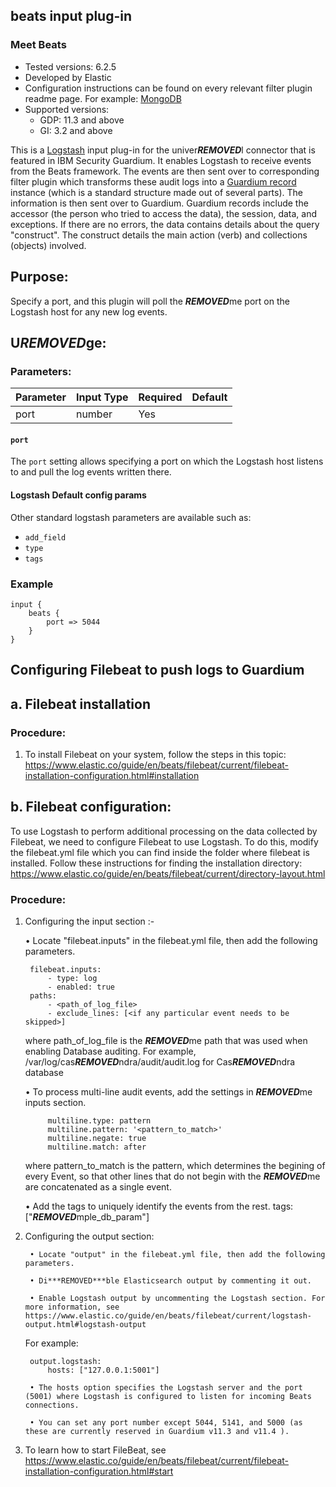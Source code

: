## beats input plug-in
### Meet Beats
* Tested versions: 6.2.5
* Developed by Elastic
* Configuration instructions can be found on every relevant filter plugin readme page. For example: [MongoDB](https://github.com/IBM/univer***REMOVED***l-connectors/blob/main/filter-plugin/logstash-filter-mongodb-guardium#configuring-audit-logs-on-mongodb-and-forwarding-to-guardium-via-filebeat)
* Supported versions:
  * GDP: 11.3 and above
  * GI: 3.2 and above

This is a [Logstash](https://github.com/elastic/logstash) input plug-in for the univer***REMOVED***l connector that is featured in IBM Security Guardium. It  enables Logstash to receive events from the Beats framework. The events are then sent over to corresponding filter plugin which transforms these audit logs into a [Guardium record](https://github.com/IBM/univer***REMOVED***l-connectors/blob/main/common/src/main/java/com/ibm/guardium/univer***REMOVED***lconnector/commons/structures/Record.java)  instance (which is a standard structure made out of several parts). The information is then sent over to Guardium. Guardium records include the accessor (the person who tried to access the data), the session, data, and exceptions. If there are no errors, the data contains details about the query "construct". The construct details the main action (verb) and collections (objects) involved.


## Purpose:

Specify a port, and this plugin will poll the ***REMOVED***me port on the Logstash host for any new log events.


## U***REMOVED***ge:

### Parameters:
	
| Parameter | Input Type | Required | Default |
|-----------|------------|----------|---------|
| port  | number | Yes | |



#### `port`
The `port` setting allows specifying a port on which the Logstash host listens to and pull the log events written there.


#### Logstash Default config params
Other standard logstash parameters are available such as:
* `add_field`
* `type`
* `tags`

### Example

	input {
		beats {
			port => 5044
		}
	}


## Configuring Filebeat to push logs to Guardium

## a. Filebeat installation

### Procedure:

1. To install Filebeat on your system, follow the steps in this topic:
    https://www.elastic.co/guide/en/beats/filebeat/current/filebeat-installation-configuration.html#installation

## b. Filebeat configuration:

To use Logstash to perform additional processing on the data collected by Filebeat, we need to configure Filebeat to use Logstash. To do this, modify the filebeat.yml file which you can find inside the folder where filebeat is installed. Follow these instructions for finding the installation directory:
https://www.elastic.co/guide/en/beats/filebeat/current/directory-layout.html

### Procedure:

1. Configuring the input section :-

    • Locate "filebeat.inputs" in the filebeat.yml file, then add the following parameters.

		filebeat.inputs:
			- type: log   
			- enabled: true
		paths:
			- <path_of_log_file>
			- exclude_lines: [<if any particular event needs to be skipped>]

	where path_of_log_file is the ***REMOVED***me path that was used when enabling Database auditing. For example, /var/log/cas***REMOVED***ndra/audit/audit.log for Cas***REMOVED***ndra database
	
	• To process multi-line audit events, add the settings in ***REMOVED***me inputs section.
	
			multiline.type: pattern
			multiline.pattern: '<pattern_to_match>'
			multiline.negate: true
			multiline.match: after
	
	where pattern_to_match is the pattern, which determines the begining of every Event, so that other lines that do not begin with the ***REMOVED***me are concatenated as a single event.
			
	• Add the tags to uniquely identify the events from the rest.
			tags: ["***REMOVED***mple_db_param"]
	
2. Configuring the output section:

		• Locate "output" in the filebeat.yml file, then add the following parameters.

		• Di***REMOVED***ble Elasticsearch output by commenting it out.

		• Enable Logstash output by uncommenting the Logstash section. For more information, see https://www.elastic.co/guide/en/beats/filebeat/current/logstash-output.html#logstash-output

    For example:

		output.logstash:
			hosts: ["127.0.0.1:5001"]
		
		• The hosts option specifies the Logstash server and the port (5001) where Logstash is configured to listen for incoming Beats connections.

		• You can set any port number except 5044, 5141, and 5000 (as these are currently reserved in Guardium v11.3 and v11.4 ).

3. To learn how to start FileBeat, see https://www.elastic.co/guide/en/beats/filebeat/current/filebeat-installation-configuration.html#start